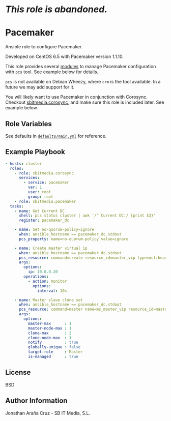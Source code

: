 # *This role is abandoned.*

Pacemaker
=========

Ansible role to configure Pacemaker.

Developed on CentOS 6.5 with Pacemaker version 1.1.10.

This role provides several [modules](library) to manage Pacemaker configuration
with `pcs` tool. See example below for details.

`pcs` is not available on Debian Wheezy, where `crm` is the tool available. In a
future we may add support for it.

You will likely want to use Pacemaker in conjunction with Corosync. Checkout
[sbitmedia.corosync](https://galaxy.ansible.com/list#/roles/690), and make sure
this role is included later. See example below.

Role Variables
--------------

See defaults in [`defaults/main.yml`](defaults/main.yml) for reference.

Example Playbook
----------------

```yaml
- hosts: cluster
  roles:
    - role: sbitmedia.corosync
      services:
        - service: pacemaker
          ver: 1
          user: root
          group: root
    - role: sbitmedia.pacemaker
  tasks:
    - name: Get Current DC
      shell: pcs status cluster | awk '/^ Current DC:/ {print $3}'
      register: pacemaker_dc

    - name: Set no-quorum-policy=ignore
      when: ansible_hostname == pacemaker_dc.stdout
      pcs_property: name=no-quorum-policy value=ignore

    - name: Create master virtual ip
      when: ansible_hostname == pacemaker_dc.stdout
      pcs_resource: command=create resource_id=master_vip type=ocf:heartbeat:IPaddr2
      args:
        options:
          ip: 10.0.0.20
        operations:
          - action: monitor
            options:
              interval: 10s

    - name: Master slave clone set
      when: ansible_hostname == pacemaker_dc.stdout
      pcs_resource: command=master name=ms_master_vip resource_id=master_vip
      args:
        options:
          master-max      : 1
          master-node-max : 1
          clone-max       : 2
          clone-node-max  : 1
          notify          : true
          globally-unique : false
          target-role     : Master
          is-managed      : true
```

License
-------

BSD

Author Information
------------------

Jonathan Araña Cruz - SB IT Media, S.L.

